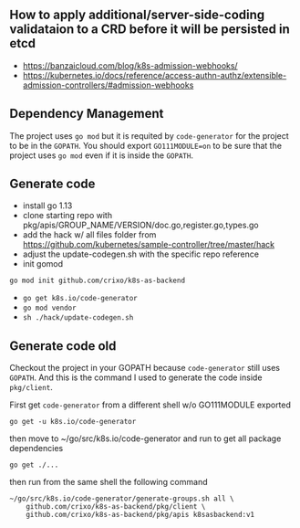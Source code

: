 

## How to apply additional/server-side-coding validataion to a CRD before it will be persisted in etcd

- https://banzaicloud.com/blog/k8s-admission-webhooks/
- https://kubernetes.io/docs/reference/access-authn-authz/extensible-admission-controllers/#admission-webhooks


## Dependency Management
The project uses `go mod` but it is requited by `code-generator` for the project
to be in the `GOPATH`. You should export `GO111MODULE=on` to be sure that the
project uses `go mod` even if it is inside the `GOPATH`.


## Generate code
- install go 1.13
- clone starting repo with pkg/apis/GROUP_NAME/VERSION/doc.go,register.go,types.go
- add the hack w/ all files folder from https://github.com/kubernetes/sample-controller/tree/master/hack
- adjust the update-codegen.sh with the specific repo reference
- init gomod
```
go mod init github.com/crixo/k8s-as-backend
```
- ```go get k8s.io/code-generator```
- ```go mod vendor```
- ```sh ./hack/update-codegen.sh ```

## Generate code old
Checkout the project in your GOPATH because `code-generator` still uses
`GOPATH`. And this is the command I used to generate the code inside
`pkg/client`.

First get `code-generator` from a different shell w/o GO111MODULE exported
```
go get -u k8s.io/code-generator
```
then move to ~/go/src/k8s.io/code-generator and run to get all package dependencies
```
go get ./...
```

then run from the same shell the following command

```
~/go/src/k8s.io/code-generator/generate-groups.sh all \
    github.com/crixo/k8s-as-backend/pkg/client \
    github.com/crixo/k8s-as-backend/pkg/apis k8sasbackend:v1
```